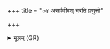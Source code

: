 +++
title = "०४ असर्ववीरश् चरति प्रणुत्तो"

+++
<details><summary>मूलम् (GR)</summary>

असर्ववीरश् चरति प्रणुत्तो  
मित्राणां द्वेष्यः परिवर्ग्यः स्वानाम् । +++(Bhatt. pariviṣyaḥ)+++  
उत पृथिव्याम् अव स्यन्ति विद्युत  
उग्रो देवः प्र मृणत् सपत्नान् ॥ +++(Bhatt. pramṛṇan)+++
</details>